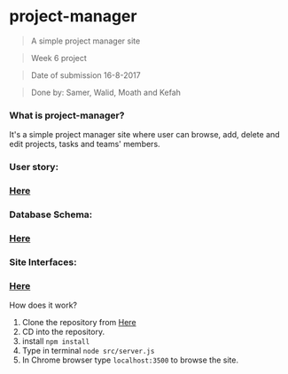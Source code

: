 # project-manager
> A simple project manager site

> Week 6 project

> Date of submission 16-8-2017

> Done by: Samer, Walid, Moath and Kefah

###  What is project-manager?
It's a simple project manager site where user can browse, add, delete and edit projects, tasks and teams' members.

### User story:
### [Here](https://github.com/FACG2/project-manager/blob/master/documentation/user-story1)

### Database Schema:
### [Here](https://github.com/FACG2/project-manager/blob/master/documentation/db_schema)

### Site Interfaces:
### [Here](https://github.com/FACG2/project-manager/blob/master/documentation/interfaces)

How does it work?
1. Clone the repository from [Here](https://github.com/FACG2/project-manager)
2. CD into the repository.
3. install ```npm install```
3. Type in terminal ```node src/server.js```
4. In Chrome browser type ```localhost:3500``` to browse the site.

